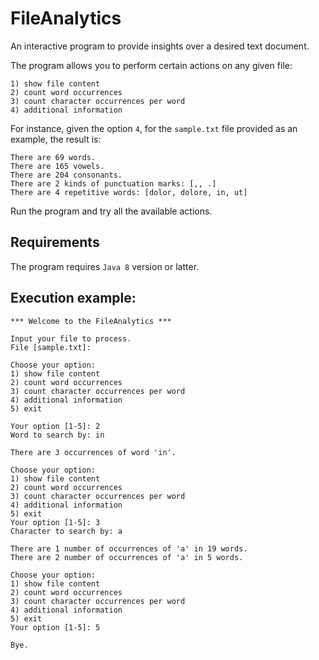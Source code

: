# FileAnalytics

An interactive program to provide insights over a
desired text document.

The program allows you to perform certain actions
on any given file:

	1) show file content
	2) count word occurrences
	3) count character occurrences per word
	4) additional information

For instance, given the option ```4```, for the
```sample.txt``` file provided as an example, the
result is:

    There are 69 words.
    There are 165 vowels.
    There are 204 consonants.
    There are 2 kinds of punctuation marks: [,, .]
    There are 4 repetitive words: [dolor, dolore, in, ut]

Run the program and try all the available actions.

## Requirements

The program requires ```Java 8``` version or latter.

## Execution example:

    *** Welcome to the FileAnalytics ***

    Input your file to process.
    File [sample.txt]:

    Choose your option:
    1) show file content
    2) count word occurrences
    3) count character occurrences per word
    4) additional information
    5) exit

    Your option [1-5]: 2
    Word to search by: in
    
    There are 3 occurrences of word 'in'.

    Choose your option:
    1) show file content
    2) count word occurrences
    3) count character occurrences per word
    4) additional information
    5) exit
    Your option [1-5]: 3
    Character to search by: a
    
    There are 1 number of occurrences of 'a' in 19 words.
    There are 2 number of occurrences of 'a' in 5 words.
    
    Choose your option:
    1) show file content
    2) count word occurrences
    3) count character occurrences per word
    4) additional information
    5) exit
    Your option [1-5]: 5

    Bye.
